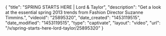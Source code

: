 {
    "title": "SPRING STARTS HERE | Lord & Taylor",
    "description": "Get a look at the essential spring 2013 trends from Fashion Director Suzanne Timmins.",
    "videoid": "25895320",
    "date_created": "1453119515",
    "date_modified": "1453119515",
    "type": "captivate",
    "layout": "video",
    "url": "\/v\/spring-starts-here-lord-taylor\/25895320"
}